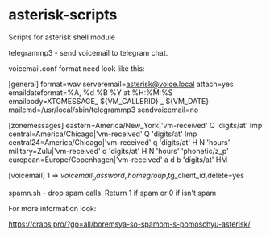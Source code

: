 # asterisk-scripts
Scripts for asterisk shell module

telegrammp3 - send voicemail to telegram chat.

voicemail.conf format need look like this:

[general]
format=wav
serveremail=asterisk@voice.local
attach=yes
emaildateformat=%A, %d %B %Y at %H:%M:%S
emailbody=XTGMESSAGE_ ${VM_CALLERID} _ ${VM_DATE}
mailcmd=/usr/local/sbin/telegrammp3
sendvoicemail=no

[zonemessages]
eastern=America/New_York|'vm-received' Q 'digits/at' Imp
central=America/Chicago|'vm-received' Q 'digits/at' Imp
central24=America/Chicago|'vm-received' q 'digits/at' H N 'hours'
military=Zulu|'vm-received' q 'digits/at' H N 'hours' 'phonetic/z_p'
european=Europe/Copenhagen|'vm-received' a d b 'digits/at' HM

[voicemail]
1 => $voicemail_password,homegroup,$tg_client_id,delete=yes

spamn.sh - drop spam calls. Return 1 if spam or 0 if isn't spam

For more information look:

https://crabs.pro/?go=all/boremsya-so-spamom-s-pomoschyu-asterisk/ 
